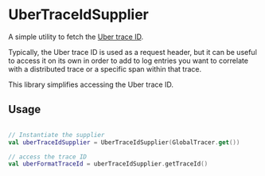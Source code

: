 # UberTraceIdSupplier

A simple utility to fetch the [Uber trace ID](https://www.jaegertracing.io/docs/1.7/client-libraries/#key).

Typically, the Uber trace ID is used as a request header,
but it can be useful to access it on its own in order to add to log entries you want to correlate with a distributed trace or a specific span within that trace.

This library simplifies accessing the Uber trace ID.

## Usage

```kt

// Instantiate the supplier
val uberTraceIdSupplier = UberTraceIdSupplier(GlobalTracer.get())

// access the trace ID
val uberFormatTraceId = uberTraceIdSupplier.getTraceId()
```
